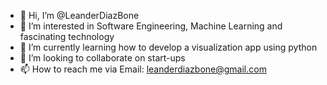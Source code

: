 - 👋 Hi, I’m @LeanderDiazBone
- 👀 I’m interested in Software Engineering, Machine Learning and fascinating technology
- 🌱 I’m currently learning how to develop a visualization app using python
- 💞️ I’m looking to collaborate on start-ups
- 📫 How to reach me via Email: leanderdiazbone@gmail.com

<!---
LeanderDiazBone/LeanderDiazBone is a ✨ special ✨ repository because its `README.md` (this file) appears on your GitHub profile.
You can click the Preview link to take a look at your changes.
--->
